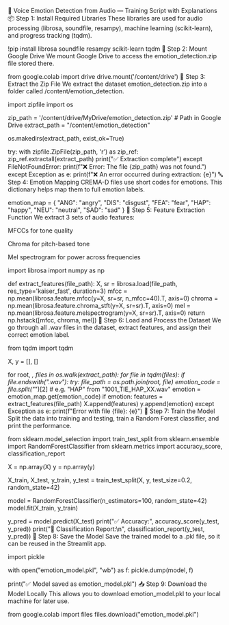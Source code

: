 📘 Voice Emotion Detection from Audio — Training Script with Explanations
📦 Step 1: Install Required Libraries
These libraries are used for audio processing (librosa, soundfile, resampy), machine learning (scikit-learn), and progress tracking (tqdm).


!pip install librosa soundfile resampy scikit-learn tqdm
💽 Step 2: Mount Google Drive
We mount Google Drive to access the emotion_detection.zip file stored there.


from google.colab import drive
drive.mount('/content/drive')
📂 Step 3: Extract the Zip File
We extract the dataset emotion_detection.zip into a folder called /content/emotion_detection.


import zipfile
import os

zip_path = '/content/drive/MyDrive/emotion_detection.zip'  # Path in Google Drive
extract_path = "/content/emotion_detection"

os.makedirs(extract_path, exist_ok=True)

try:
    with zipfile.ZipFile(zip_path, 'r') as zip_ref:
        zip_ref.extractall(extract_path)
    print("✅ Extraction complete")
except FileNotFoundError:
    print(f"❌ Error: The file {zip_path} was not found.")
except Exception as e:
    print(f"❌ An error occurred during extraction: {e}")
🔤 Step 4: Emotion Mapping
CREMA-D files use short codes for emotions. This dictionary helps map them to full emotion labels.

emotion_map = {
    "ANG": "angry",
    "DIS": "disgust",
    "FEA": "fear",
    "HAP": "happy",
    "NEU": "neutral",
    "SAD": "sad"
}
🧠 Step 5: Feature Extraction Function
We extract 3 sets of audio features:

MFCCs for tone quality

Chroma for pitch-based tone

Mel spectrogram for power across frequencies

import librosa
import numpy as np

def extract_features(file_path):
    X, sr = librosa.load(file_path, res_type='kaiser_fast', duration=3)
    mfcc = np.mean(librosa.feature.mfcc(y=X, sr=sr, n_mfcc=40).T, axis=0)
    chroma = np.mean(librosa.feature.chroma_stft(y=X, sr=sr).T, axis=0)
    mel = np.mean(librosa.feature.melspectrogram(y=X, sr=sr).T, axis=0)
    return np.hstack([mfcc, chroma, mel])
🔄 Step 6: Load and Process the Dataset
We go through all .wav files in the dataset, extract features, and assign their correct emotion label.

from tqdm import tqdm

X, y = [], []

for root, _, files in os.walk(extract_path):
    for file in tqdm(files):
        if file.endswith(".wav"):
            try:
                file_path = os.path.join(root, file)
                emotion_code = file.split("_")[2]  # e.g. "HAP" from "1001_TIE_HAP_XX.wav"
                emotion = emotion_map.get(emotion_code)
                if emotion:
                    features = extract_features(file_path)
                    X.append(features)
                    y.append(emotion)
            except Exception as e:
                print(f"Error with file {file}: {e}")
🧪 Step 7: Train the Model
Split the data into training and testing, train a Random Forest classifier, and print the performance.


from sklearn.model_selection import train_test_split
from sklearn.ensemble import RandomForestClassifier
from sklearn.metrics import accuracy_score, classification_report

X = np.array(X)
y = np.array(y)

X_train, X_test, y_train, y_test = train_test_split(X, y, test_size=0.2, random_state=42)

model = RandomForestClassifier(n_estimators=100, random_state=42)
model.fit(X_train, y_train)

y_pred = model.predict(X_test)
print("✅ Accuracy:", accuracy_score(y_test, y_pred))
print("📄 Classification Report:\n", classification_report(y_test, y_pred))
💾 Step 8: Save the Model
Save the trained model to a .pkl file, so it can be reused in the Streamlit app.


import pickle

with open("emotion_model.pkl", "wb") as f:
    pickle.dump(model, f)

print("✅ Model saved as emotion_model.pkl")
📥 Step 9: Download the Model Locally
This allows you to download emotion_model.pkl to your local machine for later use.


from google.colab import files
files.download("emotion_model.pkl")
